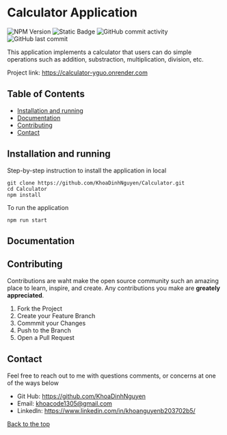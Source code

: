 # Calculator Application

![NPM Version](https://img.shields.io/npm/v/react?color=green)
![Static Badge](https://img.shields.io/badge/React-61DAFB?logo=react&logoColor=61DAFB&labelColor=black)
![GitHub commit activity](https://img.shields.io/github/commit-activity/t/KhoaDinhNguyen/Calculator)
![GitHub last commit](https://img.shields.io/github/last-commit/KhoaDinhNguyen/Calculator?color=orange)

This application implements a calculator that users can do simple operations such as addition, substraction, multiplication, division, etc.

Project link: https://calculator-yguo.onrender.com

## Table of Contents

- [Installation and running](#installation-and-running)
- [Documentation](#documentation)
- [Contributing](#contributing)
- [Contact](#contact)

## Installation and running

Step-by-step instruction to install the application in local

```
git clone https://github.com/KhoaDinhNguyen/Calculator.git
cd Calculator
npm install
```

To run the application

```
npm run start
```

## Documentation

## Contributing

Contributions are waht make the open source community such an amazing place to learn, inspire, and create. Any contributions you make are **greately appreciated**.

1. Fork the Project
2. Create your Feature Branch
3. Commmit your Changes
4. Push to the Branch
5. Open a Pull Request

## Contact

Feel free to reach out to me with questions comments, or concerns at one of the ways below

- Git Hub: https://github.com/KhoaDinhNguyen
- Email: khoacode1305@gmail.com
- Linkedln: https://www.linkedin.com/in/khoanguyenb203702b5/

[Back to the top](#calculator-application)
